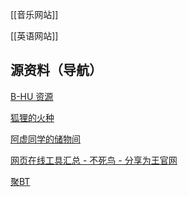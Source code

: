 [[音乐网站]]

[[英语网站]]

## 源资料（导航）
[B-HU 资源](https://s.b-hu.org/#/)

[狐狸的火种](https://note.southfox.me/#/page/%E7%81%AB%E7%A7%8D)

[阿虚同学的储物间](https://axutongxue.com/)

[网页在线工具汇总 - 不死鸟 - 分享为王官网](https://iao.su/1492/)

[聚BT](https://jubt.fun/cn/index.html)


